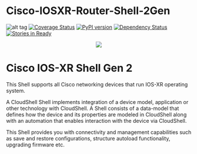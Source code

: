 # Cisco-IOSXR-Router-Shell-2Gen
![alt tag](https://travis-ci.org/QualiSystems/Cisco-IOSXR-Router-Shell-2G.svg)
[![Coverage Status](https://coveralls.io/repos/github/QualiSystems/Cisco-IOSXR-Router-Shell-2G/badge.svg)](https://coveralls.io/github/QualiSystems/Cisco-IOSXR-Router-Shell-2G)
[![PyPI version](https://badge.fury.io/py/cloudshell-networking-cisco-iosxr.svg)](https://badge.fury.io/py/cloudshell-networking-cisco-iosxr)
[![Dependency Status](https://dependencyci.com/github/QualiSystems/Cisco-IOSXR-Router-Shell-2G/badge)](https://dependencyci.com/github/QualiSystems/Cisco-IOSXR-Router-Shell-2G)
[![Stories in Ready](https://badge.waffle.io/QualiSystems/Cisco-IOSXR-Router-Shell-2G.svg?label=ready&title=Ready)](http://waffle.io/QualiSystems/Cisco-IOSXR-Router-Shell-2G)

<p align="center">
<img src="https://github.com/QualiSystems/devguide_source/raw/master/logo.png"></img>
</p>

# Cisco IOS-XR Shell Gen 2
This Shell supports all Cisco networking devices that run IOS-XR operating system.

A CloudShell Shell implements integration of a device model, application or other technology with CloudShell. A Shell consists of a data-model that defines how the device and its properties are modeled in CloudShell along with an automation that enables interaction with the device via CloudShell.

This Shell provides you with connectivity and management capabilities such as save and restore configurations, structure autoload functionality, upgrading firmware etc.
